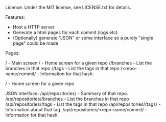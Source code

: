
License:
  Under the MIT license, see LICENSE.txt for details.

Features:

* Host a HTTP server
* Generate a html pages for each commit (logs etc).
* (Optionally) generate "JSON" or some interface so a purely "single page" could
   be made

Pages:

  / - Main screen
  /<repo-name> - Home screen for a given repo
  /<repo-name>/branches - List the branches in that repo
  /<repo-name>/tags - List the tags in that repo
  /<repo-name/commit/<hash> - Information for that hash.

  /<repo-name> - Home screen for a given repo

JSON interface:
  /api/repositories/<repo-name> - Summary of that repo.
  /api/repositories/<repo-name>/branches - List the branches in that repo
  /api/repositories/<repo-name>/tags - List the tags in that repo
  /api/repositories/<repo-name>/tags/<name> - Information about that tag.
  /api/repositories/<repo-name/commit/<hash> - Information for that hash.
